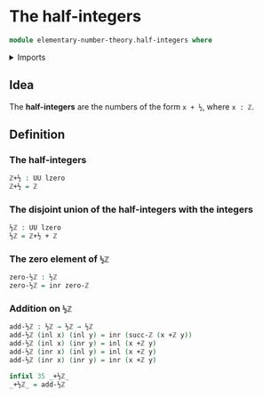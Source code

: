 # The half-integers

```agda
module elementary-number-theory.half-integers where
```

<details><summary>Imports</summary>

```agda
open import elementary-number-theory.addition-integers
open import elementary-number-theory.integers

open import foundation.coproduct-types
open import foundation.universe-levels
```

</details>

## Idea

The **half-integers** are the numbers of the form `x + ½`, where `x : ℤ`.

## Definition

### The half-integers

```agda
ℤ+½ : UU lzero
ℤ+½ = ℤ
```

### The disjoint union of the half-integers with the integers

```agda
½ℤ : UU lzero
½ℤ = ℤ+½ + ℤ
```

### The zero element of `½ℤ`

```agda
zero-½ℤ : ½ℤ
zero-½ℤ = inr zero-ℤ
```

### Addition on `½ℤ`

```agda
add-½ℤ : ½ℤ → ½ℤ → ½ℤ
add-½ℤ (inl x) (inl y) = inr (succ-ℤ (x +ℤ y))
add-½ℤ (inl x) (inr y) = inl (x +ℤ y)
add-½ℤ (inr x) (inl y) = inl (x +ℤ y)
add-½ℤ (inr x) (inr y) = inr (x +ℤ y)

infixl 35 _+½ℤ_
_+½ℤ_ = add-½ℤ
```
